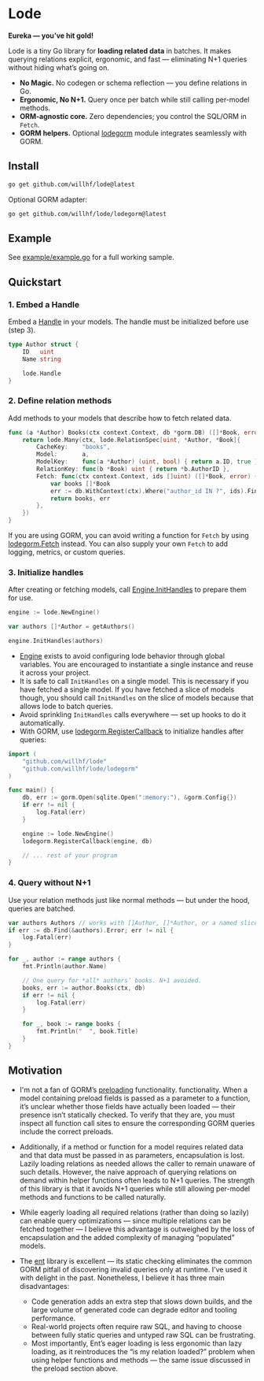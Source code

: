 # Lode

**Eureka — you’ve hit gold!**

Lode is a tiny Go library for **loading related data** in batches. It makes
querying relations explicit, ergonomic, and fast — eliminating N+1 queries
without hiding what’s going on.

- **No Magic.** No codegen or schema reflection — you define relations in Go.
- **Ergonomic, No N+1.** Query once per batch while still calling per-model
  methods.
- **ORM-agnostic core.** Zero dependencies; you control the SQL/ORM in `Fetch`.
- **GORM helpers.** Optional [lodegorm](https://pkg.go.dev/github.com/willhf/lode/lodegorm) module integrates seamlessly with GORM.

## Install

```bash
go get github.com/willhf/lode@latest
```

Optional GORM adapter:

```bash
go get github.com/willhf/lode/lodegorm@latest
```

## Example

See [example/example.go](./example/example.go) for a full working sample.

## Quickstart

### 1. Embed a Handle

Embed a [Handle](https://pkg.go.dev/github.com/willhf/lode#Handle) in your models.
The handle must be initialized before use (step 3).

```go
type Author struct {
	ID   uint
	Name string

	lode.Handle
}
```

### 2. Define relation methods

Add methods to your models that describe how to fetch related data.

```go
func (a *Author) Books(ctx context.Context, db *gorm.DB) ([]*Book, error) {
	return lode.Many(ctx, lode.RelationSpec[uint, *Author, *Book]{
		CacheKey:    "books",
		Model:       a,
		ModelKey:    func(a *Author) (uint, bool) { return a.ID, true },
		RelationKey: func(b *Book) uint { return *b.AuthorID },
		Fetch: func(ctx context.Context, ids []uint) ([]*Book, error) {
			var books []*Book
			err := db.WithContext(ctx).Where("author_id IN ?", ids).Find(&books).Error
			return books, err
		},
	})
}
```

If you are using GORM, you can avoid writing a function for `Fetch` by using
[lodegorm.Fetch](https://pkg.go.dev/github.com/willhf/lode/lodegorm#Fetch) instead. You can also supply your own `Fetch` to add logging, metrics,
or custom queries.

### 3. Initialize handles

After creating or fetching models, call
[Engine.InitHandles](https://pkg.go.dev/github.com/willhf/lode#Engine.InitHandles)
to prepare them for use.

```go
engine := lode.NewEngine()

var authors []*Author = getAuthors()

engine.InitHandles(authors)
```

- [Engine](https://pkg.go.dev/github.com/willhf/lode#Engine) exists to avoid
configuring lode behavior through global variables.  You are encouraged to
 instantiate a single instance and reuse it across your project.
- It is safe to call `InitHandles` on a single model.  This is necessary if you
  have fetched a single model.  If you have fetched a slice of models though,
  you should call `InitHandles` on the slice of models because that allows
  lode to batch queries.
- Avoid sprinkling `InitHandles` calls everywhere — set up hooks to do it
  automatically.
- With GORM, use [lodegorm.RegisterCallback](https://pkg.go.dev/github.com/willhf/lode/lodegorm#RegisterCallback) to initialize handles after queries:

```go
import (
	"github.com/willhf/lode"
	"github.com/willhf/lode/lodegorm"
)

func main() {
	db, err := gorm.Open(sqlite.Open(":memory:"), &gorm.Config{})
	if err != nil {
		log.Fatal(err)
	}

	engine := lode.NewEngine()
	lodegorm.RegisterCallback(engine, db)

	// ... rest of your program
}
```

### 4. Query without N+1

Use your relation methods just like normal methods — but under the hood, queries
are batched.

```go
var authors Authors // works with []Author, []*Author, or a named slice type
if err := db.Find(&authors).Error; err != nil {
	log.Fatal(err)
}

for _, author := range authors {
	fmt.Println(author.Name)

	// One query for *all* authors’ books. N+1 avoided.
	books, err := author.Books(ctx, db)
	if err != nil {
		log.Fatal(err)
	}

	for _, book := range books {
		fmt.Println("  ", book.Title)
	}
}
```

## Motivation

* I'm not a fan of GORM’s [preloading](https://gorm.io/docs/preload.html)
  functionality. functionality. When a model containing preload fields is passed
  as a parameter to a function, it’s unclear whether those fields have actually
  been loaded — their presence isn’t statically checked. To verify that they are,
  you must inspect all function call sites to ensure the corresponding GORM
  queries include the correct preloads.

* Additionally, if a method or function for a model requires related data and that data
  must be passed in as parameters, encapsulation is lost. Lazily loading relations as needed
  allows the caller to remain unaware of such details. However, the naive approach of
  querying relations on demand within helper functions often leads to N+1 queries.
  The strength of this library is that it avoids N+1 queries while still allowing
  per-model methods and functions to be called naturally.

* While eagerly loading all required relations (rather than doing so lazily)
  can enable query optimizations — since multiple relations can be fetched together —
  I believe this advantage is outweighed by the loss of encapsulation and
  the added complexity of managing “populated” models.

* The [ent](https://entgo.io/) library is excellent — its static checking eliminates the common GORM pitfall of discovering invalid queries only at runtime. I’ve used it with delight in the past. Nonetheless, I believe it has three main disadvantages:
  - Code generation adds an extra step that slows down builds, and the large volume of generated code can degrade editor and tooling performance.
  - Real-world projects often require raw SQL, and having to choose between fully static queries and untyped raw SQL can be frustrating.
  - Most importantly, Ent’s eager loading is less ergonomic than lazy loading, as it reintroduces the “is my relation loaded?” problem when using helper functions and methods — the same issue discussed in the preload section above.